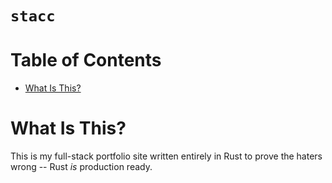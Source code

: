 # `stacc`

# Table of Contents

- [What Is This?](#what-is-this)

# What Is This?

This is my full-stack portfolio site written entirely in Rust to prove the haters wrong -- Rust _is_ production ready.
